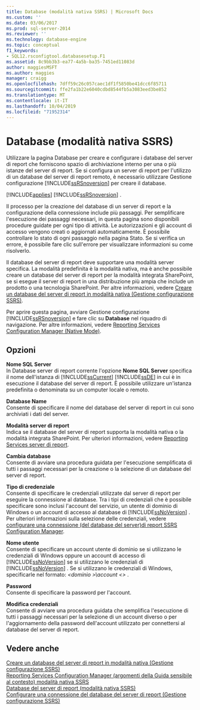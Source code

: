 ```yaml
---
title: Database (modalità nativa SSRS) | Microsoft Docs
ms.custom: ''
ms.date: 03/06/2017
ms.prod: sql-server-2014
ms.reviewer: ''
ms.technology: database-engine
ms.topic: conceptual
f1_keywords:
- SQL12.rsconfigtool.databasesetup.F1
ms.assetid: 8c9bb3b3-ea77-4a5b-ba35-7451ed11083d
author: maggiesMSFT
ms.author: maggies
manager: craigg
ms.openlocfilehash: 7dff59c26c057caec1df1f5850be41dcc6f85711
ms.sourcegitcommit: ffe2fa1b22e6040cdbd8544fb5a3083eed3be852
ms.translationtype: MT
ms.contentlocale: it-IT
ms.lasthandoff: 10/04/2019
ms.locfileid: "71952314"
---
```

# <a name="database-ssrs-native-mode"></a>Database (modalità nativa SSRS)
  Utilizzare la pagina Database per creare e configurare i database del server di report che forniscono spazio di archiviazione interno per una o più istanze del server di report. Se si configura un server di report per l'utilizzo di un database del server di report remoto, è necessario utilizzare Gestione configurazione [!INCLUDE[ssRSnoversion](../../includes/ssrsnoversion-md.md)] per creare il database.  
  
 [!INCLUDE[applies](../../includes/applies-md.md)] [!INCLUDE[ssRSnoversion](../../includes/ssrsnoversion-md.md)] .  
  
 Il processo per la creazione del database di un server di report e la configurazione della connessione include più passaggi. Per semplificare l'esecuzione dei passaggi necessari, in questa pagina sono disponibili procedure guidate per ogni tipo di attività. Le autorizzazioni e gli account di accesso vengono creati o aggiornati automaticamente. È possibile controllare lo stato di ogni passaggio nella pagina Stato. Se si verifica un errore, è possibile fare clic sull'errore per visualizzare informazioni su come risolverlo.  
  
 Il database del server di report deve supportare una modalità server specifica. La modalità predefinita è la modalità nativa, ma è anche possibile creare un database del server di report per la modalità integrata SharePoint, se si esegue il server di report in una distribuzione più ampia che include un prodotto o una tecnologia SharePoint. Per altre informazioni, vedere [Creare un database del server di report in modalità nativa &#40;Gestione configurazione SSRS&#41;](../../reporting-services/install-windows/ssrs-report-server-create-a-native-mode-report-server-database.md).  
  
 Per aprire questa pagina, avviare Gestione configurazione [!INCLUDE[ssRSnoversion](../../includes/ssrsnoversion-md.md)] e fare clic su **Database** nel riquadro di navigazione. Per altre informazioni, vedere [Reporting Services Configuration Manager &#40;Native Mode&#41;](../../../2014/sql-server/install/reporting-services-configuration-manager-native-mode.md).  
  
## <a name="options"></a>Opzioni  
 **Nome SQL Server**  
 In Database server di report corrente l'opzione **Nome SQL Server** specifica il nome dell'istanza di [!INCLUDE[ssCurrent](../../includes/sscurrent-md.md)] [!INCLUDE[ssDE](../../includes/ssde-md.md)] in cui è in esecuzione il database del server di report. È possibile utilizzare un'istanza predefinita o denominata su un computer locale o remoto.  
  
 **Database Name**  
 Consente di specificare il nome del database del server di report in cui sono archiviati i dati del server.  
  
 **Modalità server di report**  
 Indica se il database del server di report supporta la modalità nativa o la modalità integrata SharePoint. Per ulteriori informazioni, vedere [Reporting Services server di report](../../../2014/reporting-services/reporting-services-report-server.md).  
  
 **Cambia database**  
 Consente di avviare una procedura guidata per l'esecuzione semplificata di tutti i passaggi necessari per la creazione o la selezione di un database del server di report.  
  
 **Tipo di credenziale**  
 Consente di specificare le credenziali utilizzate dal server di report per eseguire la connessione al database. Tra i tipi di credenziali che è possibile specificare sono inclusi l'account del servizio, un utente di dominio di Windows o un account di accesso al database di [!INCLUDE[ssNoVersion](../../includes/ssnoversion-md.md)] . Per ulteriori informazioni sulla selezione delle credenziali, vedere [configurare una connessione &#40;del database del server&#41;di report SSRS Configuration Manager](../../../2014/sql-server/install/configure-a-report-server-database-connection-ssrs-configuration-manager.md).  
  
 **Nome utente**  
 Consente di specificare un account utente di dominio se si utilizzano le credenziali di Windows oppure un account di accesso di [!INCLUDE[ssNoVersion](../../includes/ssnoversion-md.md)] se si utilizzano le credenziali di [!INCLUDE[ssNoVersion](../../includes/ssnoversion-md.md)] . Se si utilizzano le credenziali di Windows, specificarle nel formato: *\<dominio >\\account <\>* .  
  
 **Password**  
 Consente di specificare la password per l'account.  
  
 **Modifica credenziali**  
 Consente di avviare una procedura guidata che semplifica l'esecuzione di tutti i passaggi necessari per la selezione di un account diverso o per l'aggiornamento della password dell'account utilizzato per connettersi al database del server di report.  
  
## <a name="see-also"></a>Vedere anche  
 [Creare un database del server di report in modalità nativa &#40;Gestione configurazione SSRS&#41;](../../reporting-services/install-windows/ssrs-report-server-create-a-native-mode-report-server-database.md)   
 [Reporting Services Configuration Manager &#40;argomenti della Guida sensibile al contesto&#41;  modalità nativa SSRS](../../../2014/sql-server/install/reporting-services-configuration-manager-f1-help-topics-ssrs-native-mode.md)  
 [Database del server di report &#40;modalità nativa SSRS&#41;](../../reporting-services/report-server/report-server-database-ssrs-native-mode.md)   
 [Configurare una connessione del database del server di report &#40;Gestione configurazione SSRS&#41;](../../../2014/sql-server/install/configure-a-report-server-database-connection-ssrs-configuration-manager.md)  
  
  
